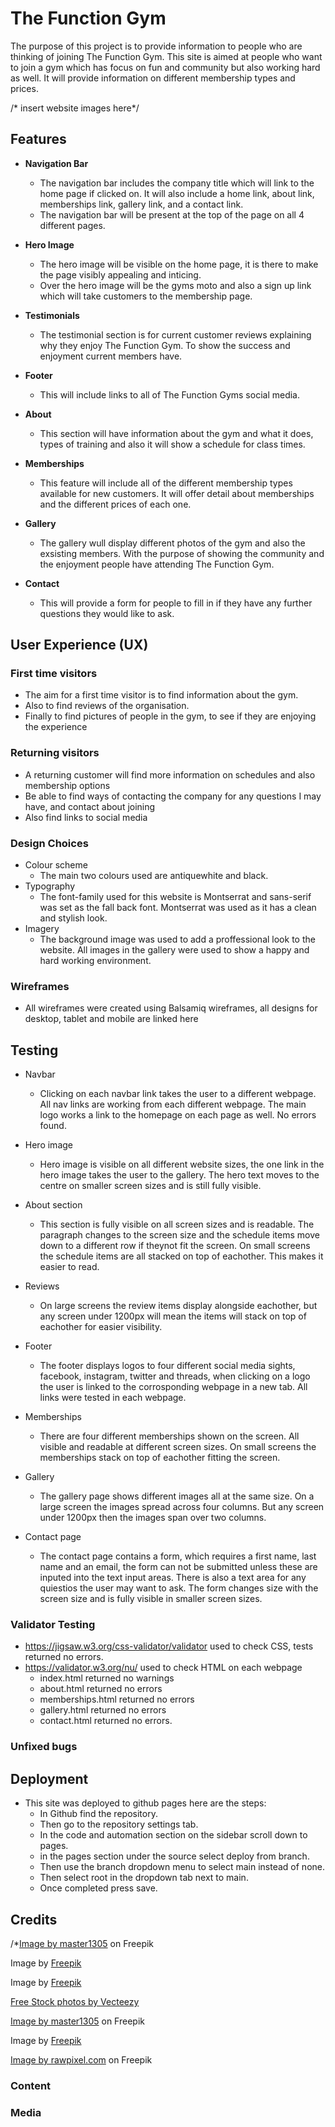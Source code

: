 # The Function Gym

The purpose of this project is to provide information to people who are thinking of joining The Function Gym. This site is aimed at people who want to join a gym which has focus on fun and community but also working hard as well. It will provide information on different membership types and prices. 

/* insert website images here*/

## Features

  * __Navigation Bar__
    * The navigation bar includes the company title which will link to the home page if clicked on. It will also include a home link, about link, memberships link, gallery link, and a contact link.
    * The navigation bar will be present at the top of the page on all 4 different pages. 

* __Hero Image__
    * The hero image will be visible on the home page, it is there to make the page visibly appealing and inticing.
    * Over the hero image will be the gyms moto and also a sign up link which will take customers to the membership page. 

* __Testimonials__
    * The testimonial section is for current customer reviews explaining why they enjoy The Function Gym. To show the success and enjoyment current members have. 

* __Footer__
    * This will include links to all of The Function Gyms social media.  

* __About__
    * This section will have information about the gym and what it does, types of training and also it will show a schedule for class times. 

* __Memberships__
    * This feature will include all of the different membership types available for new customers. It will offer detail about memberships and the different prices of each one.

* __Gallery__
   * The gallery wull display different photos of the gym and also the exsisting members. With the purpose of showing the community and the enjoyment people have attending The Function Gym. 
  
* __Contact__
    * This will provide a form for people to fill in if they have any further questions they would like to ask. 


## User Experience (UX) 
### First time visitors
* The aim for a first time visitor is to find information about the gym.
* Also to find reviews of the organisation.
* Finally to find pictures of people in the gym, to see if they are enjoying the experience

### Returning visitors
* A returning customer will find more information on schedules and also membership options
* Be able to find ways of contacting the company for any questions I may have, and contact about joining
* Also find links to social media

### Design Choices
* Colour scheme
    * The main two colours used are antiquewhite and black. 
* Typography
    * The font-family used for this website is Montserrat and sans-serif was set as the fall back font. Montserrat was used as it has a clean and stylish look.
* Imagery
    * The background image was used to add a proffessional look to the website. All images in the gallery were used to show a happy and hard working environment. 

### Wireframes
* All wireframes were created using Balsamiq wireframes, all designs for desktop, tablet and mobile are linked here

## Testing
* Navbar
    * Clicking on each navbar link takes the user to a different webpage. All nav links are working from each different webpage. The main logo works a link to the homepage on each page as well. No errors found.

* Hero image
    * Hero image is visible on all different website sizes, the one link in the hero image takes the user to the gallery. The hero text moves to the centre on smaller screen sizes and is still fully visible. 

* About section
    * This section is fully visible on all screen sizes and is readable. The paragraph changes to the screen size and the schedule items move down to a different row if theynot fit the screen. On small screens the schedule items are all stacked on top of eachother. This makes it easier to read.

* Reviews 
    * On large screens the review items display alongside eachother, but any screen under 1200px will mean the items will stack on top of eachother for easier visibility.

* Footer 
    * The footer displays logos to four different social media sights, facebook, instagram, twitter and threads, when clicking on a logo the user is linked to the corrosponding webpage in a new tab. All links were tested in each webpage.

* Memberships 
    * There are four different memberships shown on the screen. All visible and readable at different screen sizes. On small screens the memberships stack on top of eachother fitting the screen.
  
* Gallery 
    * The gallery page shows different images all at the same size. On a large screen the images spread across four columns. But any screen under 1200px then the images span over two columns.

* Contact page 
    * The contact page contains a form, which requires a first name, last name and an email, the form can not be submitted unless these are inputed into the text input areas. There is also a text area for any quiestios the user may want to ask. The form changes size with the screen size and is fully visible in smaller screen sizes.



### Validator Testing

* <https://jigsaw.w3.org/css-validator/validator> used to check CSS, tests returned no errors.
* <https://validator.w3.org/nu/> used to check HTML on each webpage 
    * index.html returned no warnings
    * about.html returned no errors
    * memberships.html returned no errors
    * gallery.html returned no errors
    * contact.html returned no errors.

### Unfixed bugs

## Deployment 
* This site was deployed to github pages here are the steps:
    * In Github find the repository.
    * Then go to the repository settings tab.
    * In the code and automation section on the sidebar scroll down to pages.
    * in the pages section under the source select deploy from branch.
    * Then use the branch dropdown menu to select main instead of none.
    * Then select root in the dropdown tab next to main.
    * Once completed press save. 
## Credits

/*<a href="https://www.freepik.com/free-photo/group-young-people-training-gym-indoors-maintaining-sportive-lifestyle_26207714.htm#query=gym%20class&position=1&from_view=keyword&track=ais&uuid=e5ce70fc-3fbe-4e89-b074-15b2120e87d7#position=1&query=gym%20class">Image by master1305</a> on Freepik

Image by <a href="https://www.freepik.com/free-photo/full-shot-people-training-together_27645160.htm#query=gym%20class&position=6&from_view=keyword&track=ais&uuid=e5ce70fc-3fbe-4e89-b074-15b2120e87d7">Freepik</a>

Image by <a href="https://www.freepik.com/free-photo/young-women-taking-part-spinning-class_23987892.htm#query=gym%20class&position=26&from_view=keyword&track=ais&uuid=e5ce70fc-3fbe-4e89-b074-15b2120e87d7">Freepik</a>

<a href="https://www.vecteezy.com/free-photos">Free Stock photos by Vecteezy</a>

<a href="https://www.freepik.com/free-photo/group-young-people-training-gym-indoors-maintaining-sportive-lifestyle_26207708.htm#query=gym%20class&position=31&from_view=keyword&track=ais&uuid=e5ce70fc-3fbe-4e89-b074-15b2120e87d7">Image by master1305</a> on Freepik

Image by <a href="https://www.freepik.com/free-photo/woman-helping-men-gym-front-view_32504940.htm#page=2&query=gym%20class&position=30&from_view=keyword&track=ais&uuid=e5ce70fc-3fbe-4e89-b074-15b2120e87d7">Freepik</a>


<a href="https://www.freepik.com/free-photo/crossfit-group-gym_2757062.htm#page=2&query=gym%20class&position=16&from_view=keyword&track=ais&uuid=e5ce70fc-3fbe-4e89-b074-15b2120e87d7">Image by rawpixel.com</a> on Freepik

### Content

### Media





